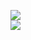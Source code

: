 [![](https://img.shields.io/badge/Made%20With-Github%20Spray-lightgrey.svg?style=for-the-badge&logo=github)](https://github.com/Annihil/github-spray#22220)  
[![](https://i.imgur.com/2DrTn0Z.gif)](https://github.com/Annihil/github-spray)
